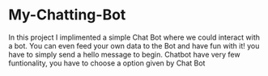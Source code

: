 # My-Chatting-Bot
In this project I implimented a simple Chat Bot where we could interact with a bot.
You can even feed your own data to the Bot and have fun with it!
you have to simply send a hello message to begin.
Chatbot have very few funtionality, you have to choose a option given by Chat Bot
